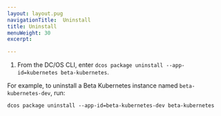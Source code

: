 ```yaml
---
layout: layout.pug
navigationTitle:  Uninstall
title: Uninstall
menuWeight: 30
excerpt:

---
```


<!-- This source repo for this topic is https://github.com/mesosphere/dcos-kubernetes -->


<!-- THIS CONTENT DUPLICATES THE DC/OS OPERATION GUIDE -->

1. From the DC/OS CLI, enter `dcos package uninstall --app-id=kubernetes beta-kubernetes`.

For example, to uninstall a Beta Kubernetes instance named `beta-kubernetes-dev`, run:

```shell
dcos package uninstall --app-id=beta-kubernetes-dev beta-kubernetes
```
